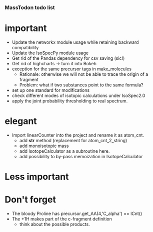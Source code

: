 ### MassTodon todo list

# important
* Update the networkx module usage while retaining backward compatibility
* Update the IsoSpecPy module usage
* Get rid of the Pandas dependency for csv saving (sic!)
* Get rid of highcharts -> turn it into Bokeh
* exception for the same precursor tags in make_molecules
    * Rationale: otherwise we will not be able to trace the origin of a fragment
    * Problem: what if two substances point to the same formula?
* set up one standard for modifications
* check different modes of isotopic calculations under IsoSpec2.0
* apply the joint probability thresholding to real spectrum.

# elegant
* Import linearCounter into the project and rename it as atom_cnt.
    * add __str__ method (replacement for atom_cnt_2_string)
    * add monoisotopic mass
    * add IsotopeCalculator as a subroutine here.
    * add possibility to by-pass memoization in IsotopeCalculator

# Less important


# Don't forget
* The bloody Proline has precursor.get_AA(4,'C_alpha') == lCnt()
* The +1H makes part of the c-fragment definition
    * think about the possible products.
